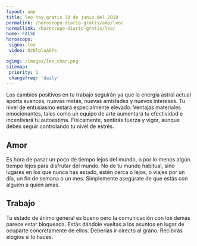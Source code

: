 ```yaml
---
layout: amp
title: leo hoy gratis 30 de junio del 2019 
permalink: /horoscopo-diario-gratis/amp/leo/
normallink: /horoscopo-diario-gratis/leo/
home: FALSE
horoscopo:
 signo: leo
 video: 0zNlpluA6Ps

ogimg: /images/leo_char.png
sitemap:
 priority: 1
 changefreq: 'daily'
---
```



Los cambios positivos en tu trabajo seguirán ya que la energía astral actual aporta avances, nuevas metas, nuevas amistades y nuevos intereses. Tu nivel de entusiasmo estará especialmente elevado. Ventajas materiales emocionantes, tales como un equipo de arte aumentará tu efectividad e incentivará tu autoestima. Físicamente, sentirás fuerza y vigor, aunque debes seguir controlando tu nivel de estrés.

## Amor

Es hora de pasar un poco de tiempo lejos del mundo, o por lo menos algún tiempo lejos para disfrutar del mundo. No de tu mundo habitual, sino lugares en los que nunca has estado, estén cerca o lejos, o viajes por un día, un fin de semana o un mes. Simplemente asegúrate de que estás con alguien a quien amas.

## Trabajo

Tu estado de ánimo general es bueno pero la comunicación con los demás parece estar bloqueada. Estás dándole vueltas a los asuntos en lugar de ocuparte concretamente de ellos. Deberías ir directo al grano. Recibirás elogios si lo haces.